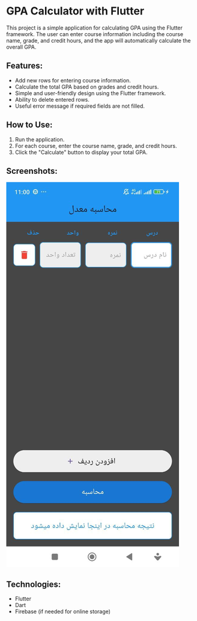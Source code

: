 # GPA Calculator with Flutter

This project is a simple application for calculating GPA using the Flutter framework. The user can enter course information including the course name, grade, and credit hours, and the app will automatically calculate the overall GPA.

## Features:
- Add new rows for entering course information.
- Calculate the total GPA based on grades and credit hours.
- Simple and user-friendly design using the Flutter framework.
- Ability to delete entered rows.
- Useful error message if required fields are not filled.

## How to Use:
1. Run the application.
2. For each course, enter the course name, grade, and credit hours.
3. Click the "Calculate" button to display your total GPA.

## Screenshots:
![GPA Screenshot](assets/simple.jpg)

## Technologies:
- Flutter
- Dart
- Firebase (if needed for online storage)
